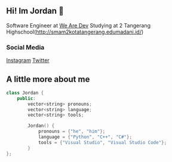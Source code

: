 ## Hi! Im Jordan 👋
Software Engineer at [We Are Dev](https://wearedev.xyz)
Studying at 2 Tangerang Highschool(http://smam2kotatangerang.edumadani.id/)
### Social Media
[Instagram](https://instagram.com/ayamgepreklovers911)
[Twitter](https://x.com/jordanisadev)
## A little more about me
```cpp
class Jordan {
    public:
        vector<string> pronouns;
        vector<string> language;
        vector<string> tools;

        Jordan() {
            pronouns = {"he", "him"};
            language = {"Python", "C++", "C#"};
            tools = {"Visual Studio", "Visual Studio Code"};
        }
};
```
